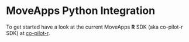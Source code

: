 # MoveApps Python Integration

To get started have a look at the current MoveApps **R** SDK (aka co-pilot-r SDK) at [co-pilot-r](co-pilot-r).
